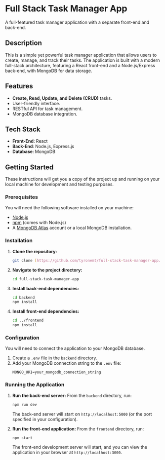 # Full Stack Task Manager App

A full-featured task manager application with a separate front-end and back-end.

## Description

This is a simple yet powerful task manager application that allows users to create, manage, and track their tasks. The application is built with a modern full-stack architecture, featuring a React front-end and a Node.js/Express back-end, with MongoDB for data storage.

## Features

* **Create, Read, Update, and Delete (CRUD)** tasks.
* User-friendly interface.
* RESTful API for task management.
* MongoDB database integration.

## Tech Stack

* **Front-End**: React
* **Back-End**: Node.js, Express.js
* **Database**: MongoDB

## Getting Started

These instructions will get you a copy of the project up and running on your local machine for development and testing purposes.

### Prerequisites

You will need the following software installed on your machine:

* [Node.js](https://nodejs.org/)
* [npm](https://www.npmjs.com/) (comes with Node.js)
* A [MongoDB Atlas](https://www.mongodb.com/cloud/atlas) account or a local MongoDB installation.

### Installation

1.  **Clone the repository:**
    ```sh
    git clone [https://github.com/tyronemt/full-stack-task-manager-app.git](https://github.com/tyronemt/full-stack-task-manager-app.git)
    ```
2.  **Navigate to the project directory:**
    ```sh
    cd full-stack-task-manager-app
    ```
3.  **Install back-end dependencies:**
    ```sh
    cd backend
    npm install
    ```
4.  **Install front-end dependencies:**
    ```sh
    cd ../frontend
    npm install
    ```

### Configuration

You will need to connect the application to your MongoDB database.

1.  Create a `.env` file in the `backend` directory.
2.  Add your MongoDB connection string to the `.env` file:
    ```
    MONGO_URI=your_mongodb_connection_string
    ```

### Running the Application

1.  **Run the back-end server:**
    From the `backend` directory, run:
    ```sh
    npm run dev
    ```
    The back-end server will start on `http://localhost:5000` (or the port specified in your configuration).

2.  **Run the front-end application:**
    From the `frontend` directory, run:
    ```sh
    npm start
    ```
    The front-end development server will start, and you can view the application in your browser at `http://localhost:3000`.
